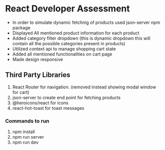 # React Developer Assessment

- In order to simulate dynamic fetchnig of products used json-server npm package
- Displayed All mentioned product information for each product
- Added category filter dropdown (this is dynamic dropdown this will contain all the possible categories present in products)
- Utilized context api to manage shopping cart state
- Added all mentioned functionalities on cart page
- Made design responsive

## Third Party Libraries

1. React Router for navigation. (removed instead showing modal window for cart)
2. json-server to create end point for fetching products
3. @heroicons/react for icons
4. react-hot-toast for toast messages

### Commands to run

1. npm install
2. npm run server
3. npm run dev
